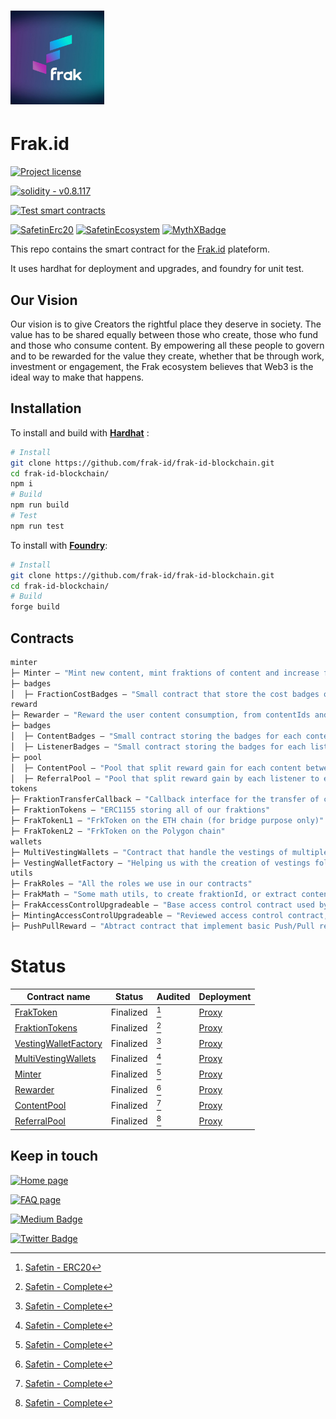 # <img src="logo.jpeg" alt="frak-logo" height="150"/>

# Frak.id

[![Project license](https://img.shields.io/badge/License-GPLv3-blue.svg)](https://github.com/frak-id/frak-id-blockchain/LICENSE.txt)

[![solidity - v0.8.117](https://img.shields.io/badge/solidity-v0.8.17-2ea44f?logo=solidity)](https://github.com/frak-id/frak-id-blockchain)

[![Test smart contracts](https://github.com/frak-id/frak-id-blockchain/actions/workflows/test.yml/badge.svg)](https://github.com/frak-id/frak-id-blockchain/actions/workflows/test.yml)

[![SafetinErc20](https://badgen.net/badge/Safetin%20ecosystem/passed/green?icon=https://uploads-ssl.webflow.com/624b2fb0a98b08011e0bf1d0/624c870d20ffb8fcf547507c_icon-safetin.svg)](https://www.safetin.com/audit/frak)
[![SafetinEcosystem](https://badgen.net/badge/Safetin%20erc20/passed/green?icon=https://uploads-ssl.webflow.com/624b2fb0a98b08011e0bf1d0/624c870d20ffb8fcf547507c_icon-safetin.svg)](https://www.safetin.com/audit/frak-2)
[![MythXBadge](https://badgen.net/https/api.mythx.io/v1/projects/df0aab13-6b4e-4e67-ab53-d4472414264a/badge/data?cache=300&icon=https://raw.githubusercontent.com/ConsenSys/mythx-github-badge/main/logo_white.svg)](https://docs.mythx.io/dashboard/github-badges)

This repo contains the smart contract for the [Frak.id](https://frak.id/) plateform.

It uses hardhat for deployment and upgrades, and foundry for unit test.

## Our Vision

Our vision is to give Creators the rightful place they deserve in society. The value has to be shared equally between
those who create, those who fund and those who consume content. By empowering all these people to govern and to be
rewarded for the value they create, whether that be through work, investment or engagement, the Frak ecosystem believes
that Web3 is the ideal way to make that happens.


## Installation

To install and build with [**Hardhat**](https://github.com/nomiclabs/hardhat) :

```sh
# Install
git clone https://github.com/frak-id/frak-id-blockchain.git
cd frak-id-blockchain/
npm i
# Build
npm run build
# Test
npm run test
```

To install with [**Foundry**](https://github.com/gakonst/foundry):

```sh
# Install
git clone https://github.com/frak-id/frak-id-blockchain.git
cd frak-id-blockchain/
# Build
forge build
```

## Contracts

```ml
minter
├─ Minter — "Mint new content, mint fraktions of content and increase fraktions supply"
├─ badges
│  ├─ FractionCostBadges — "Small contract that store the cost badges of each fraktions"
reward
├─ Rewarder — "Reward the user content consumption, from contentIds and CCU's"
├─ badges
│  ├─ ContentBadges — "Small contract storing the badges for each content's"
│  ├─ ListenerBadges — "Small contract storing the badges for each listener's"
├─ pool
│  ├─ ContentPool — "Pool that split reward gain for each content between each investor's"
│  ├─ ReferralPool — "Pool that split reward gain by each listener to each one of his referrer"
tokens
├─ FraktionTransferCallback — "Callback interface for the transfer of content fraktions"
├─ FraktionTokens — "ERC1155 storing all of our fraktions"
├─ FrakTokenL1 — "FrkToken on the ETH chain (for bridge purpose only)"
├─ FrakTokenL2 — "FrkToken on the Polygon chain"
wallets
├─ MultiVestingWallets — "Contract that handle the vestings of multiple user's"
├─ VestingWalletFactory — "Helping us with the creation of vestings following some defined criteria (initial drop, cliff etc)"
utils
├─ FrakRoles — "All the roles we use in our contracts"
├─ FrakMath — "Some math utils, to create fraktionId, or extract contentId from fraktionId."
├─ FrakAccessControlUpgradeable — "Base access control contract used by every contract"
├─ MintingAccessControlUpgradeable — "Reviewed access control contract, with more options for the minting part (so for token's and minter)"
├─ PushPullReward — "Abtract contract that implement basic Push/Pull reward (we store reward amount, then the user withdraw it), helping us gain some gas"
```

# Status

| Contract name                                                     | Status           | Audited   | Deployment |
|-------------------------------------------------------------------|------------------|-----------|------------|
| [FrakToken](contracts/tokens/FrakTokenL2.sol) | Finalized        | [^1] | [Proxy](https://polygonscan.com/token/0x6261E4a478C98419EaFa6289509C49058D21Df8c) |
| [FraktionTokens](contracts/tokens/FraktionTokens.sol)       | Finalized        | [^2] | [Proxy](https://polygonscan.com/token/0x4B1611803687Ab821E1b670fE94CB93303D94F8a) |
| [VestingWalletFactory](contracts/wallets/VestingWalletFactory.sol)       | Finalized        | [^2] | [Proxy](https://polygonscan.com/address/0xb8D79C7Bca3994dd5B4A80AD1c088CEBCd01f7F6) |
| [MultiVestingWallets](contracts/wallets/MultiVestingWallets.sol)       | Finalized        | [^2] | [Proxy](https://polygonscan.com/address/0x4B1611803687Ab821E1b670fE94CB93303D94F8a) |
| [Minter](contracts/minter/Minter.sol)       | Finalized        | [^2] | [Proxy](https://polygonscan.com/address/0x1adc8CAaA35551730eCd82e0eEA683Aa90dB6cf0) |
| [Rewarder](contracts/reward/Rewarder.sol)       | Finalized        | [^2] | [Proxy](https://polygonscan.com/address/0x8D9fa601DA1416b087E9db6B6EaD63D4920A4528) |
| [ContentPool](contracts/reward/pool/ContentPool.sol)       | Finalized        | [^2] | [Proxy](https://polygonscan.com/address/0xDCB34659B83C4F8708fd7AcAA3755547BF8BBcA0) |
| [ReferralPool](contracts/reward/pool/ReferralPool.sol)       | Finalized        | [^2] | [Proxy](https://polygonscan.com/address/0x166d8CFEe1919bC2e8c7AdBB34F1613194e9C599) |

[^1]: [Safetin - ERC20](https://www.safetin.com/audit/frak)
[^2]: [Safetin - Complete](https://www.safetin.com/audit/frak-2)

## Keep in touch

[![Home page](https://badgen.net/badge/icon/website?icon=https://frak.id/images/logos/frak_logo_01.svg&label)](https://frak.id/)

[![FAQ page](https://badgen.net/badge/icon/white%20paper?icon=https://frak.id/images/logos/frak_logo_01.svg&label)](https://help.frak.id/)

[![Medium Badge](https://badgen.net/badge/icon/medium?icon=medium&label)](https://medium.com/frak-defi)

[![Twitter Badge](https://badgen.net/badge/icon/twitter?icon=twitter&label)](https://twitter.com/frak_defi)
